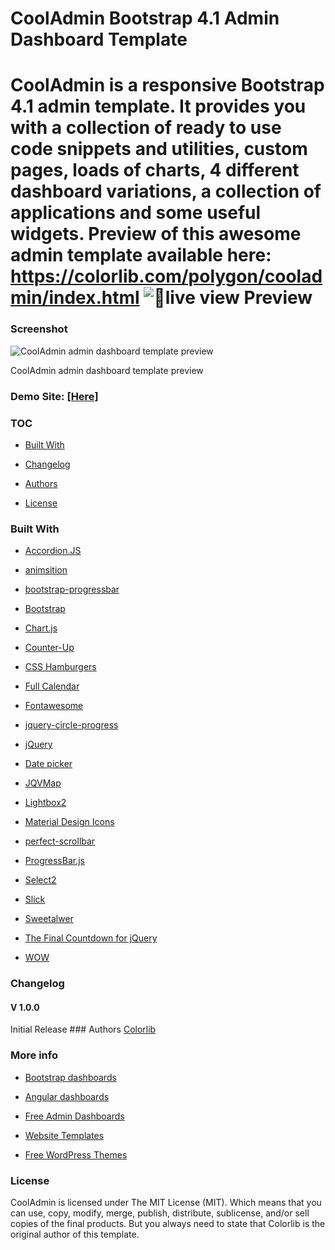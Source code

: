 CoolAdmin Bootstrap 4.1 Admin Dashboard Template
================================================

**CoolAdmin** is a responsive Bootstrap 4.1 admin template. It provides you with
a collection of ready to use code snippets and utilities, custom pages, loads of
charts, 4 different dashboard variations, a collection of applications and some
useful widgets. Preview of this awesome admin template available here:
https://colorlib.com/polygon/cooladmin/index.html
![📌live view ](https://sahilkumardhala.github.io/CoolAdmin/)
Preview
=======

### Screenshot

![CoolAdmin admin dashboard template preview](media/9606031aabebde32fa96edeff071a132.jpg)

CoolAdmin admin dashboard template preview

### Demo Site: [[Here]](https://colorlib.com/polygon/cooladmin/index.html)

### TOC

-   [Built With](#built-with)

-   [Changelog](#changelog)

-   [Authors](#authors)

-   [License](#license)

### Built With

-   [Accordion.JS](https://github.com/awps/Accordion.JS)

-   [animsition](http://blivesta.github.io/animsition)

-   [bootstrap-progressbar](https://github.com/minddust/bootstrap-progressbar)

-   [Bootstrap](http://getbootstrap.com/)

-   [Chart.js](http://www.chartjs.org/)

-   [Counter-Up](https://github.com/bfintal/Counter-Up)

-   [CSS Hamburgers](https://github.com/jonsuh/hamburgers)

-   [Full Calendar](https://fullcalendar.io)

-   [Fontawesome](http://fontawesome.io/)

-   [jquery-circle-progress](http://kottenator.github.io/jquery-circle-progress/)

-   [jQuery](https://jquery.com/)

-   [Date picker](https://www.jqueryscript.net/time-clock/Date-Time-Picker-Bootstrap-4.html)

-   [JQVMap](https://jqvmap.com/)

-   [Lightbox2](https://github.com/lokesh/lightbox2)

-   [Material Design
    Icons](https://github.com/Templarian/MaterialDesign-Webfont)

-   [perfect-scrollbar](https://github.com/utatti/perfect-scrollbar)

-   [ProgressBar.js](https://github.com/kimmobrunfeldt/progressbar.js)

-   [Select2](https://github.com/select2/select2)

-   [Slick](http://kenwheeler.github.io/slick/)

-   [Sweetalwer](https://github.com/sweetalert2/sweetalert2)

-   [The Final Countdown for jQuery](http://hilios.github.io/jQuery.countdown/)

-   [WOW](https://github.com/matthieua/WOW)

### Changelog

#### V 1.0.0

Initial Release \#\#\# Authors [Colorlib](https://colorlib.com)

### More info

-   [Bootstrap
    dashboards](https://colorlib.com/wp/free-bootstrap-admin-dashboard-templates/)

-   [Angular dashboards](https://colorlib.com/wp/angularjs-admin-templates/)

-   [Free Admin
    Dashboards](https://colorlib.com/wp/free-html5-admin-dashboard-templates/)

-   [Website Templates](https://colorlib.com/wp/templates/)

-   [Free WordPress Themes](https://colorlib.com/wp/free-wordpress-themes/)

### License

CoolAdmin is licensed under The MIT License (MIT). Which means that you can use,
copy, modify, merge, publish, distribute, sublicense, and/or sell copies of the
final products. But you always need to state that Colorlib is the original
author of this template.
